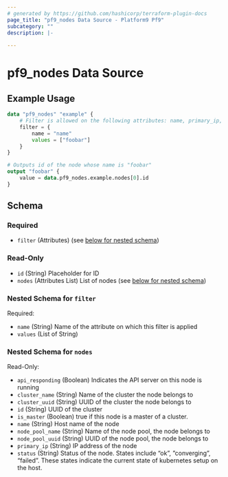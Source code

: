 ```yaml
---
# generated by https://github.com/hashicorp/terraform-plugin-docs
page_title: "pf9_nodes Data Source - Platform9 Pf9"
subcategory: ""
description: |-
  
---
```


# pf9_nodes Data Source

  

## Example Usage

```terraform
data "pf9_nodes" "example" {
    # Filter is allowed on the following attributes: name, primary_ip, id, is_master
    filter = {
        name = "name"
        values = ["foobar"]
    }
}

# Outputs id of the node whose name is "foobar"
output "foobar" {
    value = data.pf9_nodes.example.nodes[0].id
}
```

<!-- schema generated by tfplugindocs -->
## Schema

### Required

- `filter` (Attributes) (see [below for nested schema](#nestedatt--filter))

### Read-Only

- `id` (String) Placeholder for ID
- `nodes` (Attributes List) List of nodes (see [below for nested schema](#nestedatt--nodes))

<a id="nestedatt--filter"></a>
### Nested Schema for `filter`

Required:

- `name` (String) Name of the attribute on which this filter is applied
- `values` (List of String)


<a id="nestedatt--nodes"></a>
### Nested Schema for `nodes`

Read-Only:

- `api_responding` (Boolean) Indicates the API server on this node is running
- `cluster_name` (String) Name of the cluster the node belongs to
- `cluster_uuid` (String) UUID of the cluster the node belongs to
- `id` (String) UUID of the cluster
- `is_master` (Boolean) true if this node is a master of a cluster.
- `name` (String) Host name of the node
- `node_pool_name` (String) Name of the node pool, the node belongs to
- `node_pool_uuid` (String) UUID of the node pool, the node belongs to
- `primary_ip` (String) IP address of the node
- `status` (String) Status of the node. States include “ok”, ”converging”, “failed”. These states indicate the current state of kubernetes setup on the host.
